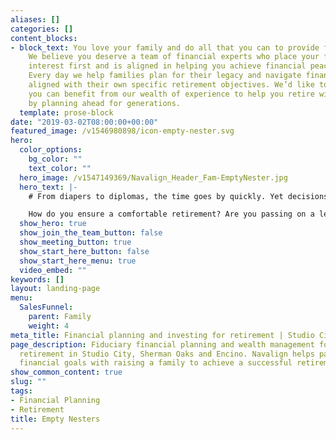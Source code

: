 ```yaml
---
aliases: []
categories: []
content_blocks:
- block_text: You love your family and do all that you can to provide for their well-being.
    We believe you deserve a team of financial experts who place your family’s best
    interest first and is aligned in helping you achieve financial peace of mind.
    Every day we help families plan for their legacy and navigate financial goals
    aligned with their own specific retirement objectives. We’d like to show you how
    you can benefit from our wealth of experience to help you retire with confidence
    by planning ahead for generations.
  template: prose-block
date: "2019-03-02T08:00:00+00:00"
featured_image: /v1546980898/icon-empty-nester.svg
hero:
  color_options:
    bg_color: ""
    text_color: ""
  hero_image: /v1547149369/Navalign_Header_Fam-EmptyNester.jpg
  hero_text: |-
    # From diapers to diplomas, the time goes by quickly. Yet decisions, like securing your financial future while helping your kids achieve theirs, remain. This time in life comes with unique opportunities and challenges.

    How do you ensure a comfortable retirement? Are you passing on a legacy? Have you considered how philanthropy and estate planning goals align with your values? Our goal is to help you turn plans into action with trusted financial advice and investment services that are aligned with your family’s best interest.
  show_hero: true
  show_join_the_team_button: false
  show_meeting_button: true
  show_start_here_button: false
  show_start_here_menu: true
  video_embed: ""
keywords: []
layout: landing-page
menu:
  SalesFunnel:
    parent: Family
    weight: 4
meta_title: Financial planning and investing for retirement | Studio City
page_description: Fiduciary financial planning and wealth management for couples nearing
  retirement in Studio City, Sherman Oaks and Encino. Navalign helps parents balance
  financial goals with raising a family to achieve a successful retirement.
show_common_content: true
slug: ""
tags:
- Financial Planning
- Retirement
title: Empty Nesters
---
```

